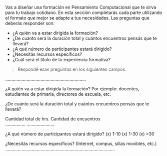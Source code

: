 Vas a diseñar una formación en Pensamiento Computacional que te sirva para tu trabajo cotidiano. En esta sección completarás cada parte utilizando el formato que mejor se adapte a tus necesidades. Las preguntas que deberás responder son:
 
 * ¿A quién va a estar dirigida la formación?
 * ¿De cuánto será la duración total y cuántos encuentros pensás que te llevará?
 * ¿A qué número de participantes estará dirigido?
 * ¿Necesitás recursos específicos?
 * ¿Cuál será el título de tu experiencia formativa?


> Respondé esas preguntas en los siguientes campos.


................................................................

 ¿A quién va a estar dirigida la formación? Por ejemplo: docentes, estudiantes de primaria, directores de escuela, etc.

¿De cuánto será la duración total y cuántos encuentros pensás que te llevará?
 
Cantidad  total de hrs.          Cantidad de encuentros           
................                                    ......................                 	   
 
¿A qué número de participantes estará dirigido?
(x) 1-10     (x) 1-30     (x) >30
 
¿Necesitás recursos específicos? (Internet, compus, sillas movibles, etc.)
.......................................................................................    
